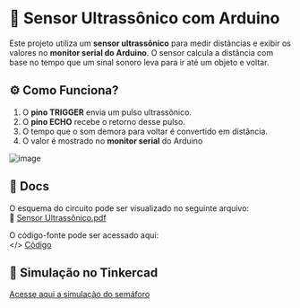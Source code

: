 # 📡 Sensor Ultrassônico com Arduino

Este projeto utiliza um **sensor ultrassônico** para medir distâncias e exibir os valores no **monitor serial do Arduino**. O sensor calcula a distância com base no tempo que um sinal sonoro leva para ir até um objeto e voltar.

## ⚙️ Como Funciona?
1. O **pino TRIGGER** envia um pulso ultrassônico.
2. O **pino ECHO** recebe o retorno desse pulso.
3. O tempo que o som demora para voltar é convertido em distância.
4. O valor é mostrado no **monitor serial** do Arduino

![image](https://github.com/user-attachments/assets/64e97eca-ef82-49cd-ab13-11918f084062)

## 📂 Docs  
O esquema do circuito pode ser visualizado no seguinte arquivo:  
📄 [Sensor Ultrassônico.pdf](docs/Sensor%20Ultrass%C3%B4nico.pdf)  

O código-fonte pode ser acessado aqui:  
</> [Código](docs/Código)  


## 🔗 Simulação no Tinkercad
[Acesse aqui a simulação do semáforo](https://www.tinkercad.com/things/9vQ1JMXBe7l-sensor-ultrassonico?sharecode=4dW8RHvU8C7ZafbCxqkpLUHNCDzWWhmmKWGl_FAmt24)





